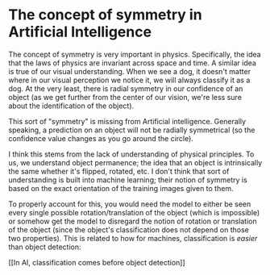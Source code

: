 # The concept of symmetry in Artificial Intelligence

The concept of symmetry is very important in physics. Specifically, the idea that the laws of physics are invariant across space and time. A similar idea is true of our visual understanding. When we see a dog, it doesn't matter where in our visual perception we notice it, we will always classify it as a dog. At the very least, there is radial symmetry in our confidence of an object (as we get further from the center of our vision, we're less sure about the identification of the object).

This sort of "symmetry" is missing from Artificial intelligence. Generally speaking, a prediction on an object will not be radially symmetrical (so the confidence value changes as you go around the circle). 

I think this stems from the lack of understanding of physical principles. To us, we understand object permanence; the idea that an object is intrinsically the same whether it's flipped, rotated, etc. I don't think that sort of understanding is built into machine learning; their notion of symmetry is based on the exact orientation of the training images given to them.

To properly account for this, you would need the model to either be seen every single possible rotation/translation of the object (which is impossible) or somehow get the model to disregard the notion of rotation or translation of the object (since the object's classification does not depend on those two properties). This is related to how for machines, classification is *easier* than object detection:

[[In AI, classification comes before object detection]]